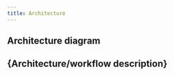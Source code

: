 ```yaml
---
title: Architecture
---
```


<!-- Use this template to describe in detail the architecture of a given Kyma component. This document should include, among others, the diagram that illustrates all components and sub-components involved, a description of the functions they perform, and a step-by-step description of the workflow. 

* For the filename, follow the `{COMPONENT/AREA}-{NUMBER}-{TITLE}.md` convention.
* For the title metadata, follow the `{Component name} architecture` convention.

For reference, see the existing [**Architecture** documents](https://kyma-project.io/docs/05-technical-reference/03-architecture).-->

## Architecture diagram

<!--  Provide a [diagram](https://github.com/kyma-project/community/blob/main/guidelines/content-guidelines/02-diagrams.md) which illustrates the workflow of a given component. The diagram is a **mandatory** element of this document. -->

## {Architecture/workflow description}

<!-- Describe all components and sub-components involved in the workflow together with their functions. 

- To describe a step-by-step workflow, use an ordered list.
- If the document does not describe any workflow but the overall arrangement of the components and sub-components, use sections. In this case, describe each component in a separate section. Use H2 (##) for sections and H3 (###) for sub-sections. Do not use headings smaller than H3 as they do not display well on the UI. -->

